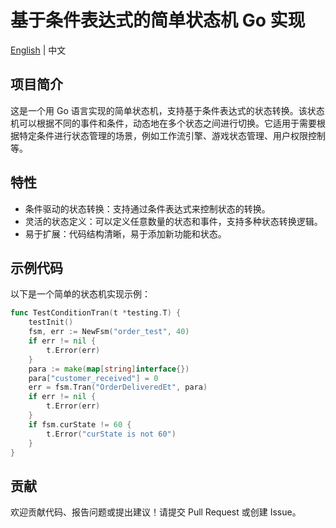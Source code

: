 # 基于条件表达式的简单状态机 Go 实现
[English](README.md) | 中文

## 项目简介
这是一个用 Go 语言实现的简单状态机，支持基于条件表达式的状态转换。该状态机可以根据不同的事件和条件，动态地在多个状态之间进行切换。它适用于需要根据特定条件进行状态管理的场景，例如工作流引擎、游戏状态管理、用户权限控制等。
## 特性
* 条件驱动的状态转换：支持通过条件表达式来控制状态的转换。
* 灵活的状态定义：可以定义任意数量的状态和事件，支持多种状态转换逻辑。
* 易于扩展：代码结构清晰，易于添加新功能和状态。

## 示例代码
以下是一个简单的状态机实现示例：
```go
func TestConditionTran(t *testing.T) {
	testInit()
	fsm, err := NewFsm("order_test", 40)
	if err != nil {
		t.Error(err)
	}
	para := make(map[string]interface{})
	para["customer_received"] = 0
	err = fsm.Tran("OrderDeliveredEt", para)
	if err != nil {
		t.Error(err)
	}
	if fsm.curState != 60 {
		t.Error("curState is not 60")
	}
}
```

## 贡献
欢迎贡献代码、报告问题或提出建议！请提交 Pull Request 或创建 Issue。